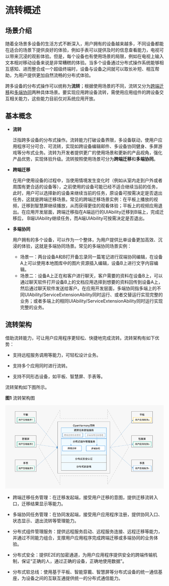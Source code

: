 # 流转概述


## 场景介绍

随着全场景多设备的生活方式不断深入，用户拥有的设备越来越多，不同设备都能在适合的场景下提供良好的体验，例如手表可以提供及时的信息查看能力，电视可以带来沉浸的观影体验。但是，每个设备也有使用场景的局限，例如在电视上输入文本相对移动设备来说是非常糟糕的体验。当多个设备通过分布式操作系统能够相互感知、进而整合成一个超级终端时，设备与设备之间就可以取长补短、相互帮助，为用户提供更加自然流畅的分布式体验。

跨多设备的分布式操作可以统称为**流转**；根据使用场景的不同，流转又分为[跨端迁移](hop-cross-device-migration.md)和[多端协同](hop-multi-device-collaboration.md)两种具体场景。要实现应用跨设备流转，需使用应用组件的跨设备交互相关能力，这些能力目前仅对系统应用开放。


## 基本概念

- **流转**
  
  泛指跨多设备的分布式操作。流转能力打破设备界限，多设备联动，使用户应用程序可分可合、可流转，实现如跨设备编辑邮件、多设备协同健身、多屏游戏等分布式业务。流转为开发者提供更广的使用场景和更新的产品视角，强化产品优势，实现体验升级。流转按照使用场景可分为**跨端迁移**和**多端协同**。
  
- **跨端迁移**

  在用户使用设备的过程中，当使用情境发生变化时（例如从室内走到户外或者周围有更合适的设备等），之前使用的设备可能已经不适合继续当前的任务，此时，用户可以选择新的设备来继续当前的任务，原设备可按需决定是否退出任务，这就是跨端迁移场景。常见的跨端迁移场景实例：在平板上播放的视频，迁移到智慧屏继续播放，从而获得更佳的观看体验；平板上的视频应用退出。在应用开发层面，跨端迁移指在A端运行的UIAbility迁移到B端上，完成迁移后， B端UIAbility继续任务，而A端UIAbility可按需决定是否退出。

- **多端协同**

  用户拥有的多个设备，可以作为一个整体，为用户提供比单设备更加高效、沉浸的体验，这就是多端协同场景。常见的多端协同场景实例：
  
  - 场景一：两台设备A和B打开备忘录同一篇笔记进行双端协同编辑，在设备A上可以使用本地图库中的图片资源插入编辑，设备B上进行文字内容编辑。
  - 场景二：设备A上正在和客户进行聊天，客户需要的资料在设备B上，可以通过聊天软件打开设备B上的文档应用选择到想要的资料回传到设备A上，然后通过聊天软件发送给客户。在应用开发层面，多端协同指多端上的不同UIAbility/ServiceExtensionAbility同时运行、或者交替运行实现完整的业务；或者多端上的相同UIAbility/ServiceExtensionAbility同时运行实现完整的业务。


## 流转架构

借助流转能力，可让用户应用程序更轻松、快捷地完成流转。流转架构有如下优势：

- 支持远程服务调用等能力，可轻松设计业务。

- 支持多个应用同时进行流转。

- 支持不同形态设备，如平板、智慧屏、手表等。

流转架构如下图所示。

  **图1** 流转架构图

 ![hop-structure](figures/hop-structure.png)  

- 跨端迁移任务管理：在迁移发起端，接受用户迁移的意图，提供迁移流转入口，迁移结果显示等能力。

- 多端协同任务管理：在协同发起端，接受用户应用程序注册，提供协同入口、状态显示、退出流转等管理能力。

- 分布式组件管理服务：提供远程服务启动、远程服务连接、远程迁移等能力，并通过不同能力组合，支撑用户应用程序完成跨端迁移或多端协同的业务体验。

- 分布式安全：提供E2E的加密通道，为用户应用程序提供安全的跨端传输机制，保证“正确的人，通过正确的设备，正确地使用数据”。

- 分布式软总线：使用基于平板、智能穿戴、智慧屏等分布式设备的统一通信基座，为设备之间的互联互通提供统一的分布式通信能力。

